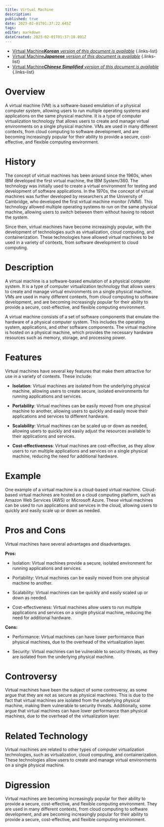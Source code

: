 ```yaml
---
title: Virtual Machine
description: 
published: true
date: 2023-02-01T01:37:22.645Z
tags: 
editor: markdown
dateCreated: 2023-02-01T01:37:18.891Z
---
```


- [Virtual Machine***Korean** version of this document is available*](/ko/Knowledge-base/Dictionary/virtual-machine)
{.links-list}
- [Virtual Machine***Japanese** version of this document is available*](/ja/Knowledge-base/Dictionary/virtual-machine)
{.links-list}
- [Virtual Machine***Chinese Simplified** version of this document is available*](/zh/Knowledge-base/Dictionary/virtual-machine)
{.links-list}


# Overview
A virtual machine (VM) is a software-based emulation of a physical computer system, allowing users to run multiple operating systems and applications on the same physical machine. It is a type of computer virtualization technology that allows users to create and manage virtual environments on a single physical machine. VMs are used in many different contexts, from cloud computing to software development, and are becoming increasingly popular for their ability to provide a secure, cost-effective, and flexible computing environment.

# History
The concept of virtual machines has been around since the 1960s, when IBM developed the first virtual machine, the IBM System/360. The technology was initially used to create a virtual environment for testing and development of software applications. In the 1970s, the concept of virtual machines was further developed by researchers at the University of Cambridge, who developed the first virtual machine monitor (VMM). This technology allowed multiple operating systems to run on the same physical machine, allowing users to switch between them without having to reboot the system.

Since then, virtual machines have become increasingly popular, with the development of technologies such as virtualization, cloud computing, and containerization. These technologies have allowed virtual machines to be used in a variety of contexts, from software development to cloud computing.

# Description
A virtual machine is a software-based emulation of a physical computer system. It is a type of computer virtualization technology that allows users to create and manage virtual environments on a single physical machine. VMs are used in many different contexts, from cloud computing to software development, and are becoming increasingly popular for their ability to provide a secure, cost-effective, and flexible computing environment.

A virtual machine consists of a set of software components that emulate the hardware of a physical computer system. This includes the operating system, applications, and other software components. The virtual machine is hosted on a physical machine, which provides the necessary hardware resources such as memory, storage, and processing power.

# Features
Virtual machines have several key features that make them attractive for use in a variety of contexts. These include:

- **Isolation**: Virtual machines are isolated from the underlying physical machine, allowing users to create secure, isolated environments for running applications and services.

- **Portability**: Virtual machines can be easily moved from one physical machine to another, allowing users to quickly and easily move their applications and services to different hardware.

- **Scalability**: Virtual machines can be scaled up or down as needed, allowing users to quickly and easily adjust the resources available to their applications and services.

- **Cost-effectiveness**: Virtual machines are cost-effective, as they allow users to run multiple applications and services on a single physical machine, reducing the need for additional hardware.

# Example
One example of a virtual machine is a cloud-based virtual machine. Cloud-based virtual machines are hosted on a cloud computing platform, such as Amazon Web Services (AWS) or Microsoft Azure. These virtual machines can be used to run applications and services in the cloud, allowing users to quickly and easily scale up or down as needed.

# Pros and Cons
Virtual machines have several advantages and disadvantages.

**Pros:**

- Isolation: Virtual machines provide a secure, isolated environment for running applications and services.

- Portability: Virtual machines can be easily moved from one physical machine to another.

- Scalability: Virtual machines can be quickly and easily scaled up or down as needed.

- Cost-effectiveness: Virtual machines allow users to run multiple applications and services on a single physical machine, reducing the need for additional hardware.

**Cons:**

- Performance: Virtual machines can have lower performance than physical machines, due to the overhead of the virtualization layer.

- Security: Virtual machines can be vulnerable to security threats, as they are isolated from the underlying physical machine.

# Controversy
Virtual machines have been the subject of some controversy, as some argue that they are not as secure as physical machines. This is due to the fact that virtual machines are isolated from the underlying physical machine, making them vulnerable to security threats. Additionally, some argue that virtual machines can have lower performance than physical machines, due to the overhead of the virtualization layer.

# Related Technology
Virtual machines are related to other types of computer virtualization technologies, such as virtualization, cloud computing, and containerization. These technologies allow users to create and manage virtual environments on a single physical machine.

# Digression
Virtual machines are becoming increasingly popular for their ability to provide a secure, cost-effective, and flexible computing environment. They are used in many different contexts, from cloud computing to software development, and are becoming increasingly popular for their ability to provide a secure, cost-effective, and flexible computing environment.